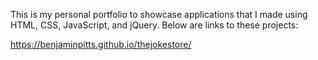 This is my personal portfolio to showcase applications that I made using HTML, CSS, JavaScript, and jQuery. Below are links to these projects:

https://benjaminpitts.github.io/thejokestore/
